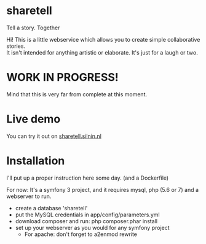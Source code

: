 # sharetell
Tell a story. Together

Hi! This is a little webservice which allows you to create simple collaborative stories.<br/>
It isn't intended for anything artistic or elaborate. It's just for a laugh or two.

# WORK IN PROGRESS!
Mind that this is very far from complete at this moment.


# Live demo
You can try it out on <a href="http://sharetell.silnin.nl">sharetell.silnin.nl</a>

# Installation
I'll put up a proper instruction here some day.
(and a Dockerfile) <br/>

For now: It's a symfony 3 project, and it requires mysql, php (5.6 or 7) and a webserver to run.

- create a database 'sharetell'
- put the MySQL credentials in app/config/parameters.yml
- download composer and run: php composer.phar install
- set up your webserver as you would for any symfony project
  - For apache: don't forget to a2enmod rewrite
